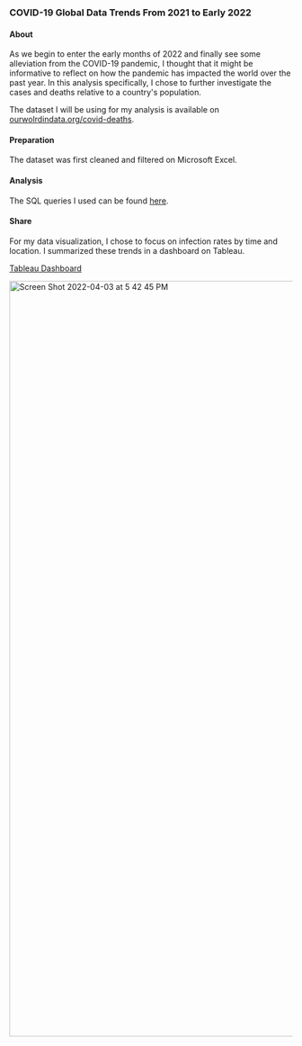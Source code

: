 ### COVID-19 Global Data Trends From 2021 to Early 2022

#### About
As we begin to enter the early months of 2022 and finally see some alleviation from the COVID-19 pandemic, I thought that it might be informative to reflect on how the pandemic has impacted the world over the past year. In this analysis specifically, I chose to further investigate the cases and deaths relative to a country's population.

The dataset I will be using for my analysis is available on [ourwolrdindata.org/covid-deaths](ourwolrdindata.org/covid-deaths).

#### Preparation
The dataset was first cleaned and filtered on Microsoft Excel.

#### Analysis
The SQL queries I used can be found [here](https://github.com/khaitmb/Global-Covid-Data/blob/main/SQL%20Queries).

#### Share
For my data visualization, I chose to focus on infection rates by time and location. I summarized these trends in a dashboard on Tableau.

[Tableau Dashboard](https://public.tableau.com/app/profile/khaitlin.bernaldez/viz/COVID-19GlobalData_16478340396370/Dashboard2)

<img width="1343" alt="Screen Shot 2022-04-03 at 5 42 45 PM" src="https://user-images.githubusercontent.com/92839451/161457683-4713d9f2-62f0-49cd-a9e3-a41e30e042ff.png">
